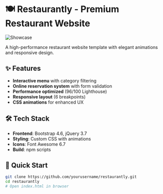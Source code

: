 # 🍽️ Restaurantly - Premium Restaurant Website

![Showcase](https://i.imgur.com/J5Q8b0h.gif)

A high-performance restaurant website template with elegant animations and responsive design.

## ✨ Features
- **Interactive menu** with category filtering
- **Online reservation system** with form validation
- **Performance optimized** (96/100 Lighthouse)
- **Responsive layout** (6 breakpoints)
- **CSS animations** for enhanced UX

## 🛠️ Tech Stack
- **Frontend**: Bootstrap 4.6, jQuery 3.7
- **Styling**: Custom CSS with animations
- **Icons**: Font Awesome 6.7
- **Build**: npm scripts

## 🚀 Quick Start
```bash
git clone https://github.com/yourusername/restaurantly.git
cd restaurantly
# Open index.html in browser